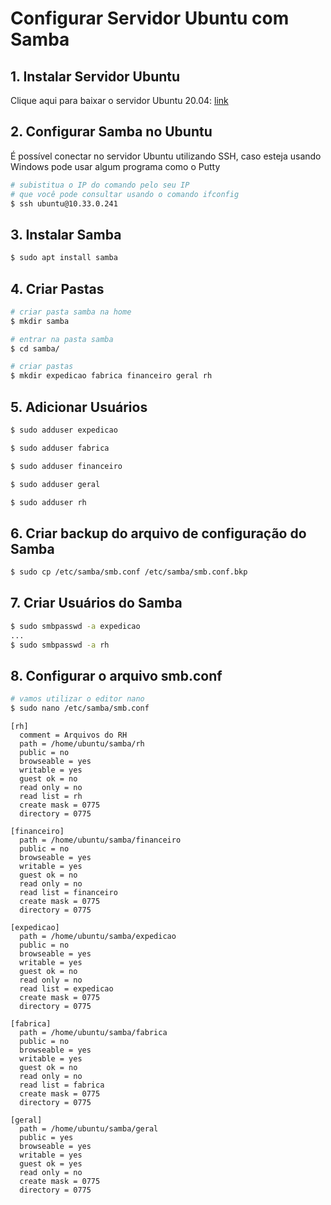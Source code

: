 # Configurar Servidor Ubuntu com Samba

## 1. Instalar Servidor Ubuntu
 Clique aqui para baixar o servidor Ubuntu 20.04: [link](https://ubuntu.com/download/server)

## 2. Configurar Samba no Ubuntu
É possível conectar no servidor Ubuntu utilizando SSH, caso esteja usando Windows pode usar algum programa como o Putty

```bash
# subistitua o IP do comando pelo seu IP
# que você pode consultar usando o comando ifconfig
$ ssh ubuntu@10.33.0.241
```

## 3. Instalar Samba
```bash
$ sudo apt install samba
```

## 4. Criar Pastas 
```bash
# criar pasta samba na home
$ mkdir samba

# entrar na pasta samba
$ cd samba/

# criar pastas
$ mkdir expedicao fabrica financeiro geral rh
```

## 5. Adicionar Usuários

```bash
$ sudo adduser expedicao
```
```bash
$ sudo adduser fabrica
```
```bash
$ sudo adduser financeiro
```
```bash
$ sudo adduser geral
```
```bash
$ sudo adduser rh
```

## 6. Criar backup do arquivo de configuração do Samba
```bash
$ sudo cp /etc/samba/smb.conf /etc/samba/smb.conf.bkp
```

## 7. Criar Usuários do Samba
```bash
$ sudo smbpasswd -a expedicao
...
$ sudo smbpasswd -a rh
```

## 8. Configurar o arquivo smb.conf
```bash
# vamos utilizar o editor nano
$ sudo nano /etc/samba/smb.conf
```

```
[rh]
  comment = Arquivos do RH
  path = /home/ubuntu/samba/rh
  public = no
  browseable = yes
  writable = yes
  guest ok = no
  read only = no
  read list = rh
  create mask = 0775
  directory = 0775

[financeiro]
  path = /home/ubuntu/samba/financeiro
  public = no 
  browseable = yes
  writable = yes
  guest ok = no
  read only = no  
  read list = financeiro
  create mask = 0775
  directory = 0775

[expedicao]
  path = /home/ubuntu/samba/expedicao
  public = no 
  browseable = yes
  writable = yes
  guest ok = no
  read only = no  
  read list = expedicao
  create mask = 0775
  directory = 0775

[fabrica]
  path = /home/ubuntu/samba/fabrica
  public = no 
  browseable = yes
  writable = yes
  guest ok = no
  read only = no  
  read list = fabrica
  create mask = 0775
  directory = 0775

[geral]
  path = /home/ubuntu/samba/geral
  public = yes
  browseable = yes
  writable = yes
  guest ok = yes
  read only = no  
  create mask = 0775
  directory = 0775
```